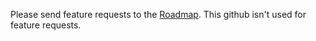 Please send feature requests to the [Roadmap](https://app.kanka.io/roadmap). This github isn't used for feature requests. 
